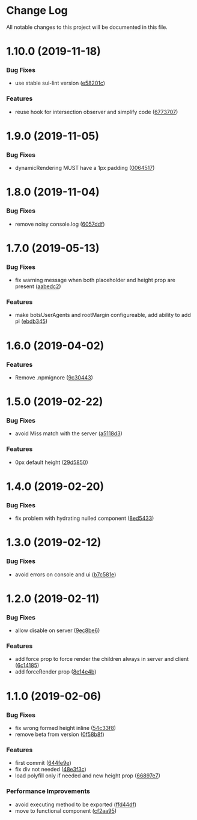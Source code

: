 # Change Log

All notable changes to this project will be documented in this file.

<a name="1.10.0"></a>
# 1.10.0 (2019-11-18)


### Bug Fixes

* use stable sui-lint version ([e58201c](https://github.com/SUI-Components/schibsted-spain-components/commit/e58201c))


### Features

* reuse hook for intersection observer and simplify code ([6773707](https://github.com/SUI-Components/schibsted-spain-components/commit/6773707))



<a name="1.9.0"></a>
# 1.9.0 (2019-11-05)


### Bug Fixes

* dynamicRendering MUST have a 1px padding ([0064517](https://github.com/SUI-Components/schibsted-spain-components/commit/0064517))



<a name="1.8.0"></a>
# 1.8.0 (2019-11-04)


### Bug Fixes

* remove noisy console.log ([6057ddf](https://github.com/SUI-Components/schibsted-spain-components/commit/6057ddf))



<a name="1.7.0"></a>
# 1.7.0 (2019-05-13)


### Bug Fixes

* fix warning message when both placeholder and height prop are present ([aabedc2](https://github.com/SUI-Components/schibsted-spain-components/commit/aabedc2))


### Features

* make botsUserAgents and rootMargin configureable, add ability to add pl ([ebdb345](https://github.com/SUI-Components/schibsted-spain-components/commit/ebdb345))



<a name="1.6.0"></a>
# 1.6.0 (2019-04-02)


### Features

* Remove .npmignore ([9c30443](https://github.com/SUI-Components/schibsted-spain-components/commit/9c30443))



<a name="1.5.0"></a>
# 1.5.0 (2019-02-22)


### Bug Fixes

* avoid Miss match with the server ([a5118d3](https://github.com/SUI-Components/schibsted-spain-components/commit/a5118d3))


### Features

* 0px default height ([29d5850](https://github.com/SUI-Components/schibsted-spain-components/commit/29d5850))



<a name="1.4.0"></a>
# 1.4.0 (2019-02-20)


### Bug Fixes

* fix problem with hydrating nulled component ([8ed5433](https://github.com/SUI-Components/schibsted-spain-components/commit/8ed5433))



<a name="1.3.0"></a>
# 1.3.0 (2019-02-12)


### Bug Fixes

* avoid errors on console and ui ([b7c581e](https://github.com/SUI-Components/schibsted-spain-components/commit/b7c581e))



<a name="1.2.0"></a>
# 1.2.0 (2019-02-11)


### Bug Fixes

* allow disable on server ([9ec8be6](https://github.com/SUI-Components/schibsted-spain-components/commit/9ec8be6))


### Features

* add force prop to force render the children always in server and client ([6c14185](https://github.com/SUI-Components/schibsted-spain-components/commit/6c14185))
* add forceRender prop ([8e14e4b](https://github.com/SUI-Components/schibsted-spain-components/commit/8e14e4b))



<a name="1.1.0"></a>
# 1.1.0 (2019-02-06)


### Bug Fixes

* fix wrong formed height inline ([54c33f8](https://github.com/SUI-Components/schibsted-spain-components/commit/54c33f8))
* remove beta from version ([0f58b8f](https://github.com/SUI-Components/schibsted-spain-components/commit/0f58b8f))


### Features

* first commit ([644fe9e](https://github.com/SUI-Components/schibsted-spain-components/commit/644fe9e))
* fix div not needed ([48e3f3c](https://github.com/SUI-Components/schibsted-spain-components/commit/48e3f3c))
* load polyfill only if needed and new height prop ([66897e7](https://github.com/SUI-Components/schibsted-spain-components/commit/66897e7))


### Performance Improvements

* avoid executing method to be exported ([ffd44df](https://github.com/SUI-Components/schibsted-spain-components/commit/ffd44df))
* move to functional component ([cf2aa95](https://github.com/SUI-Components/schibsted-spain-components/commit/cf2aa95))



